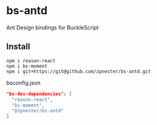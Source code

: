 # bs-antd

Ant Design bindings for BuckleScript

## Install

```
npm i reason-react
npm i bs-moment
npm i git+https://git@github.com/zpnester/bs-antd.git
```

bsconfig.json
```json
"bs-dev-dependencies": [
  "reason-react",
  "bs-moment",
  "@zpnester/bs-antd"
]
```

